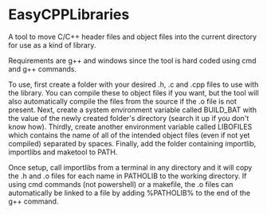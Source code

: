 # EasyCPPLibraries
A tool to move C/C++ header files and object files into the current directory for use as a kind of library.

Requirements are g++ and windows since the tool is hard coded using cmd and g++ commands.

To use, first create a folder with your desired .h, .c and .cpp files to use with the library. You can compile these to object files if you want, but the tool will also automatically compile the files from the source if the .o file is not present.
Next, create a system environment variable called BUILD_BAT with the value of the newly created folder's directory (search it up if you don't know how).
Thirdly, create another environment variable called LIBOFILES which contains the name of all of the intended object files (even if not yet compiled) separated by spaces.
Finally, add the folder containing importlib, importlibs and maketool to PATH.

Once setup, call importlibs from a terminal in any directory and it will copy the .h and .o files for each name in PATHOLIB to the working directory.
If using cmd commands (not powershell) or a makefile, the .o files can automatically be linked to a file by adding %PATHOLIB% to the end of the g++ command.

